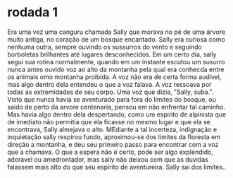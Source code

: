 # rodada 1 
Era uma vez uma canguru chamada Sally que morava no pé de uma árvore muito antiga, no coração de um bosque encantado. Sally era curiosa como nenhuma outra, sempre ouvindo os sussurros do vento e seguindo borboletas brilhantes até lugares desconhecidos.
Em um certo dia, sally segui sua rotina normalmente, quando em um instante escutou um susurro nunca antes ouvido voz ao alto da montanha pela qual era conhecda entre os animais omo montanha proibida. A voz não era de certa forma audivel, mas algo dentro dela entendeu o que a voz falava. A voz ressoava por todas as extremidades de seu corpo. Uma voz que dizia, "Sally, suba.". Visto que nunca havia se aventurado para fora do limites do bosque, ou saido de perto da arvore centenaria, pensou em não enfrentar tal caminho. Mas havia algo dentro dela despertando, como um espirito de alpinista que de imediato não permitia que ela ficasse no mesmo lugar e que ela se encontrava, Sally almejava o alto. MEdiante a tal incerteza, indignação e inquietação sally respirou fundo, aproximou-se dos limites da floresta em direção a montanha, e deu seu primeiro passo para encontrar com a voz que a chamava. O que a espera não é certo, pode ser algo explendido, adoravel ou amedrontador, mas sally não deixou com que as duvidas falassem mais alto do que seu espirito de aventureira. Sally sai dos limites..
 